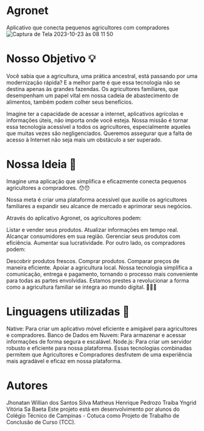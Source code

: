 # Agronet
Aplicativo que conecta pequenos agricultores com compradores
![Captura de Tela 2023-10-23 às 08 11 50](https://github.com/Traiba/Agronet/assets/84788693/13baf51c-80c2-4bf4-bc1f-bd88a46f5122)


# Nosso Objetivo 💡
Você sabia que a agricultura, uma prática ancestral, está passando por uma modernização rápida? E a melhor parte é que essa tecnologia não se destina apenas às grandes fazendas. Os agricultores familiares, que desempenham um papel vital em nossa cadeia de abastecimento de alimentos, também podem colher seus benefícios.

Imagine ter a capacidade de acessar a internet, aplicativos agrícolas e informações úteis, não importa onde você esteja. Nossa missão é tornar essa tecnologia acessível a todos os agricultores, especialmente aqueles que muitas vezes são negligenciados. Queremos assegurar que a falta de acesso à Internet não seja mais um obstáculo a ser superado.

# Nossa Ideia 📱
Imagine uma aplicação que simplifica e eficazmente conecta pequenos agricultores a compradores. 😯😯

Nossa meta é criar uma plataforma acessível que auxilie os agricultores familiares a expandir seu alcance de mercado e aprimorar seus negócios.

Através do aplicativo Agronet, os agricultores podem:

Listar e vender seus produtos.
Atualizar informações em tempo real.
Alcançar consumidores em sua região.
Gerenciar seus produtos com eficiência.
Aumentar sua lucratividade.
Por outro lado, os compradores podem:

Descobrir produtos frescos.
Comprar produtos.
Comparar preços de maneira eficiente.
Apoiar a agricultura local.
Nossa tecnologia simplifica a comunicação, entrega e pagamento, tornando o processo mais conveniente para todas as partes envolvidas. Estamos prestes a revolucionar a forma como a agricultura familiar se integra ao mundo digital. 🌾📱💼

# Linguagens utilizadas 🚀
Native: Para criar um aplicativo móvel eficiente e amigável para agricultores e compradores.
Banco de Dados em Nuvem: Para armazenar e acessar informações de forma segura e escalável.
Node.js: Para criar um servidor robusto e eficiente para nossa plataforma.
Essas tecnologias combinadas permitem que Agricultores e Compradores desfrutem de uma experiência mais agradável e eficaz em nossa plataforma.

# Autores 
Jhonatan Willian dos Santos Silva
Matheus Henrique Pedrozo Traiba
Yngrid Vitória Sa Baeta
Este projeto está em desenvolvimento por alunos do Colégio Técnico de Campinas - Cotuca como Projeto de Trabalho de Conclusão de Curso (TCC).
